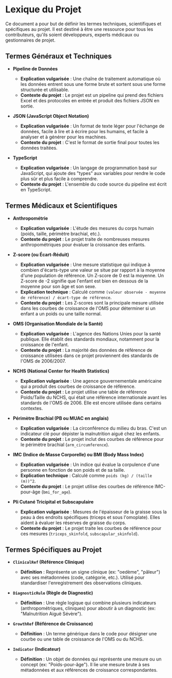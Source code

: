 # Lexique du Projet

Ce document a pour but de définir les termes techniques, scientifiques et spécifiques au projet. Il est destiné à être une ressource pour tous les contributeurs, qu'ils soient développeurs, experts médicaux ou gestionnaires de projet.

## Termes Généraux et Techniques

- **Pipeline de Données**
    - **Explication vulgarisée** : Une chaîne de traitement automatique où les données entrent sous une forme brute et sortent sous une forme structurée et utilisable.
    - **Contexte du projet** : Le projet est un pipeline qui prend des fichiers Excel et des protocoles en entrée et produit des fichiers JSON en sortie.

- **JSON (JavaScript Object Notation)**
    - **Explication vulgarisée** : Un format de texte léger pour l'échange de données, facile à lire et à écrire pour les humains, et facile à analyser et à générer pour les machines.
    - **Contexte du projet** : C'est le format de sortie final pour toutes les données traitées.

- **TypeScript**
    - **Explication vulgarisée** : Un langage de programmation basé sur JavaScript, qui ajoute des "types" aux variables pour rendre le code plus sûr et plus facile à comprendre.
    - **Contexte du projet** : L'ensemble du code source du pipeline est écrit en TypeScript.

## Termes Médicaux et Scientifiques

- **Anthropométrie**
    - **Explication vulgarisée** : L'étude des mesures du corps humain (poids, taille, périmètre brachial, etc.).
    - **Contexte du projet** : Le projet traite de nombreuses mesures anthropométriques pour évaluer la croissance des enfants.

- **Z-score (ou Écart-Réduit)**
    - **Explication vulgarisée** : Une mesure statistique qui indique à combien d'écarts-type une valeur se situe par rapport à la moyenne d'une population de référence. Un Z-score de 0 est la moyenne. Un Z-score de -2 signifie que l'enfant est bien en dessous de la moyenne pour son âge et son sexe.
    - **Explication technique** : Calculé comme `(valeur observée - moyenne de référence) / écart-type de référence`.
    - **Contexte du projet** : Les Z-scores sont la principale mesure utilisée dans les courbes de croissance de l'OMS pour déterminer si un enfant a un poids ou une taille normal.

- **OMS (Organisation Mondiale de la Santé)**
    - **Explication vulgarisée** : L'agence des Nations Unies pour la santé publique. Elle établit des standards mondiaux, notamment pour la croissance de l'enfant.
    - **Contexte du projet** : La majorité des données de référence de croissance utilisées dans ce projet proviennent des standards de l'OMS de 2006/2007.

- **NCHS (National Center for Health Statistics)**
    - **Explication vulgarisée** : Une agence gouvernementale américaine qui a produit des courbes de croissance de référence.
    - **Contexte du projet** : Le projet utilise une table de référence Poids/Taille du NCHS, qui était une référence internationale avant les standards de l'OMS de 2006. Elle est encore utilisée dans certains contextes.

- **Périmètre Brachial (PB ou MUAC en anglais)**
    - **Explication vulgarisée** : La circonférence du milieu du bras. C'est un indicateur clé pour dépister la malnutrition aiguë chez les enfants.
    - **Contexte du projet** : Le projet inclut des courbes de référence pour le périmètre brachial (`arm_circumference`).

- **IMC (Indice de Masse Corporelle) ou BMI (Body Mass Index)**
    - **Explication vulgarisée** : Un indice qui évalue la corpulence d'une personne en fonction de son poids et de sa taille.
    - **Explication technique** : Calculé comme `poids (kg) / (taille (m))^2`.
    - **Contexte du projet** : Le projet utilise des courbes de référence IMC-pour-âge (`bmi_for_age`).

- **Pli Cutané Tricipital et Subscapulaire**
    - **Explication vulgarisée** : Mesures de l'épaisseur de la graisse sous la peau à des endroits spécifiques (triceps et sous l'omoplate). Elles aident à évaluer les réserves de graisse du corps.
    - **Contexte du projet** : Le projet traite les courbes de référence pour ces mesures (`triceps_skinfold`, `subscapular_skinfold`).

## Termes Spécifiques au Projet

- **`ClinicalRef` (Référence Clinique)**
    - **Définition** : Représente un signe clinique (ex: "oedème", "pâleur") avec ses métadonnées (code, catégorie, etc.). Utilisé pour standardiser l'enregistrement des observations cliniques.

- **`DiagnosticRule` (Règle de Diagnostic)**
    - **Définition** : Une règle logique qui combine plusieurs indicateurs (anthropométriques, cliniques) pour aboutir à un diagnostic (ex: "Malnutrition Aiguë Sévère").

- **`GrowthRef` (Référence de Croissance)**
    - **Définition** : Un terme générique dans le code pour désigner une courbe ou une table de croissance de l'OMS ou du NCHS.

- **`Indicator` (Indicateur)**
    - **Définition** : Un objet de données qui représente une mesure ou un concept (ex: "Poids-pour-âge"). Il lie une mesure brute à ses métadonnées et aux références de croissance correspondantes.
